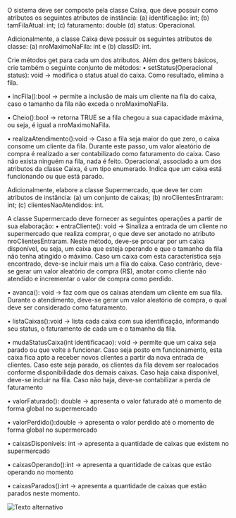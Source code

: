 O sistema deve ser composto pela classe Caixa, que deve possuir como atributos os
seguintes atributos de instância: 
(a) identificação: int; 
(b) tamFilaAtual: int; 
(c) faturamento:
double 
(d) status: Operacional. 

Adicionalmente, a classe Caixa deve possuir os seguintes
atributos de classe: 
(a) nroMaximoNaFila: int e 
(b) classID: int. 

Crie métodos get para cada um dos atributos. Além dos getters básicos, crie também o seguinte conjunto de métodos:
• setStatus(Operacional status): void → modifica o status atual do caixa. Como
resultado, elimina a fila.

• incFila():bool → permite a inclusão de mais um cliente na fila do caixa, caso o
tamanho da fila não exceda o nroMaximoNaFila.

• Cheio():bool → retorna TRUE se a fila chegou a sua capacidade máxima, ou seja, é
igual a nroMaximoNaFila.

• realizaAtendimento():void → Caso a fila seja maior do que zero, o caixa consome
um cliente da fila. Durante este passo, um valor aleatório de compra é realizado a
ser contabilizado como faturamento do caixa. Caso não exista ninguém na fila, nada é feito.
Operacional, associado a um dos atributos da classe Caixa, é um tipo enumerado. Indica
que um caixa está funcionando ou que está parado.

Adicionalmente, elabore a classe Supermercado, que deve ter com atributos de
instância: 
(a) um conjunto de caixas; 
(b) nroClientesEntraram: int; 
(c) clientesNaoAtendidos: int.

A classe Supermercado deve fornecer as seguintes operações a partir de sua elaboração:
• entraCliente(): void → Sinaliza a entrada de um cliente no supermercado que realiza
comprar, o que deve ser anotado no atributo nroClientesEntraram. Neste método,
deve-se procurar por um caixa disponível, ou seja, um caixa que esteja operando e
que o tamanho da fila não tenha atingido o máximo. Caso um caixa com esta
característica seja encontrado, deve-se incluir mais um a fila do caixa. Caso
contrário, deve-se gerar um valor aleatório de compra (R$), anotar como cliente não
atendido e incrementar o valor de compra como perdido.

• avanca(): void → faz com que os caixas atendam um cliente em sua fila. Durante o
atendimento, deve-se gerar um valor aleatório de compra, o qual deve ser
considerado como faturamento.

• listaCaixas():void → lista cada caixa com sua identificação, informando seu status, o
faturamento de cada um e o tamanho da fila.

• mudaStatusCaixa(int identificacao): void → permite que um caixa seja parado ou
que volte a funcionar. Caso seja posto em funcionamento, esta caixa fica apto a
receber novos clientes a partir da nova entrada de clientes. Caso este seja parado,
os clientes da fila devem ser realocados conforme disponibilidade dos demais caixas.
Caso haja caixa disponível, deve-se incluir na fila. Caso não haja, deve-se contabilizar
a perda de faturamento

• valorFaturado(): double → apresenta o valor faturado até o momento de forma
global no supermercado

• valorPerdido():double → apresenta o valor perdido até o momento de forma global
no supermercado

• caixasDisponíveis: int → apresenta a quantidade de caixas que existem no
supermercado

• caixasOperando():int → apresenta a quantidade de caixas que estão operando no
momento

• caixasParados():int → apresenta a quantidade de caixas que estão parados neste
momento.

![Texto alternativo](:\Programaçao\programacao-orientada-objetos\exercicios\03-modelagem-orientada-objetos\simulador-supermercadoSimuladorSupermercado.png)

